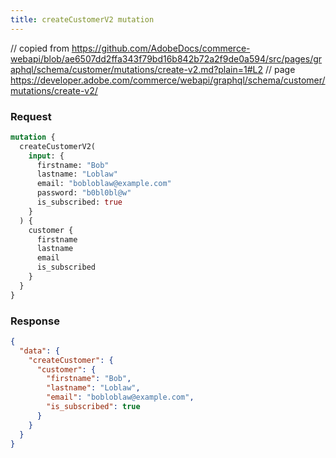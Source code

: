 ```yaml
---
title: createCustomerV2 mutation
---
```


// copied from https://github.com/AdobeDocs/commerce-webapi/blob/ae6507dd2ffa343f79bd16b842b72a2f9de0a594/src/pages/graphql/schema/customer/mutations/create-v2.md?plain=1#L2
// page https://developer.adobe.com/commerce/webapi/graphql/schema/customer/mutations/create-v2/

<Tab orientation="horizontal" slots="heading, content" repeat="2" theme="light"/>

### Request

```graphql
mutation {
  createCustomerV2(
    input: {
      firstname: "Bob"
      lastname: "Loblaw"
      email: "bobloblaw@example.com"
      password: "b0bl0bl@w"
      is_subscribed: true
    }
  ) {
    customer {
      firstname
      lastname
      email
      is_subscribed
    }
  }
}
```

### Response

```json
{
  "data": {
    "createCustomer": {
      "customer": {
        "firstname": "Bob",
        "lastname": "Loblaw",
        "email": "bobloblaw@example.com",
        "is_subscribed": true
      }
    }
  }
}
```